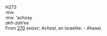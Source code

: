 <body>
  <p>H273<br>  אחזי  <br> אַחזַי  ‎  ‘achzay  <br><i>akh-zah‘ee </i><br>From <a href="h0270.htm">270</a>  <i>seizer</i>; <i>Achzai</i>, an Israelite: - Ahasai.<br></p>
 </body>